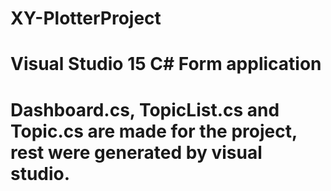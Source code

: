 # XY-PlotterProject
#
# Visual Studio 15 C# Form application
#
# Dashboard.cs, TopicList.cs and Topic.cs are made for the project, rest were generated by visual studio.

